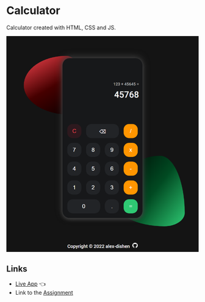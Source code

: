 # Calculator

Calculator created with HTML, CSS and JS.

![Preview](img/Calculator.png)

## Links
- [Live App](https://alex-dishen.github.io/calculator/) :point_left:
- Link to the [Assignment](https://www.theodinproject.com/lessons/foundations-calculator)